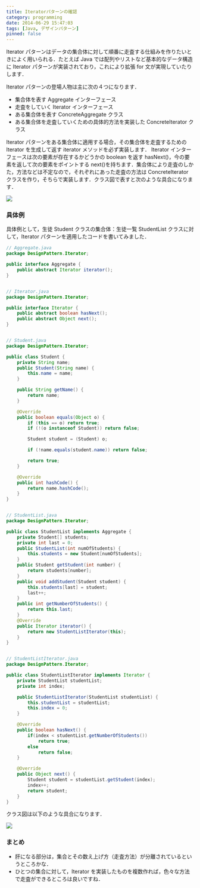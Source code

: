 ```yaml
---
title: Iteratorパターンの確認
category: programming
date: 2014-06-29 15:47:03
tags: [Java, デザインパターン]
pinned: false
---
```


Iterator パターンはデータの集合体に対して順番に走査する仕組みを作りたいときによく用いられる．たとえば Java では配列やリストなど基本的なデータ構造に Iterator パターンが実装されており，これにより拡張 for 文が実現していたりします．

Iterator パターンの登場人物は主に次の４つになります．

- 集合体を表す Aggregate インターフェース
- 走査をしていく Iterator インターフェース
- ある集合体を表す ConcreteAggregate クラス
- ある集合体を走査していくための具体的方法を実装した ConcreteIterator クラス

Iterator パターンをある集合体に適用する場合，その集合体を走査するための Iterator を生成して返す iterator メソッドを必ず実装します． Iterator インターフェースは次の要素が存在するかどうかの boolean を返す hasNext()，今の要素を返して次の要素をポイントする next()を持ちます．集合体により走査のしかた，方法などは不定なので，それぞれにあった走査の方法は ConcreteIterator クラスを作り，そちらで実装します．クラス図で表すと次のような具合になります．

![](https://static.53ningen.com/wp-content/uploads/2018/02/17154746/iterator.jpg)

### 具体例

具体例として，生徒 Student クラスの集合体：生徒一覧 StudentList クラスに対して，Iterator パターンを適用したコードを書いてみました．

```java
// Aggregate.java
package DesignPattern.Iterator;

public interface Aggregate {
    public abstract Iterator iterator();
}


// Iterator.java
package DesignPattern.Iterator;

public interface Iterator {
    public abstract boolean hasNext();
    public abstract Object next();
}


// Student.java
package DesignPattern.Iterator;

public class Student {
    private String name;
    public Student(String name) {
        this.name = name;
    }

    public String getName() {
        return name;
    }

    @Override
    public boolean equals(Object o) {
        if (this == o) return true;
        if (!(o instanceof Student)) return false;

        Student student = (Student) o;

        if (!name.equals(student.name)) return false;

        return true;
    }

    @Override
    public int hashCode() {
        return name.hashCode();
    }
}


// StudentList.java
package DesignPattern.Iterator;

public class StudentList implements Aggregate {
    private Student[] students;
    private int last = 0;
    public StudentList(int numOfStudents) {
        this.students = new Student[numOfStudents];
    }
    public Student getStudent(int number) {
        return students[number];
    }
    public void addStudent(Student student) {
        this.students[last] = student;
        last++;
    }
    public int getNumberOfStudents() {
        return this.last;
    }
    @Override
    public Iterator iterator() {
        return new StudentListIterator(this);
    }
}


// StudentListIterator.java
package DesignPattern.Iterator;

public class StudentListIterator implements Iterator {
    private StudentList studentList;
    private int index;

    public StudentListIterator(StudentList studentList) {
        this.studentList = studentList;
        this.index = 0;
    }

    @Override
    public boolean hasNext() {
        if(index < studentList.getNumberOfStudents())
            return true;
        else
            return false;
    }

    @Override
    public Object next() {
        Student student = studentList.getStudent(index);
        index++;
        return student;
    }
}
```

クラス図は以下のような具合になります．

![](https://static.53ningen.com/wp-content/uploads/2018/02/17154746/iterator.jpg)

### まとめ

- 肝になる部分は，集合とその数え上げ方（走査方法）が分離されているというところかな．
- ひとつの集合に対して，Iterator を実装したものを複数作れば，色々な方法で走査ができるところは良いですね．
